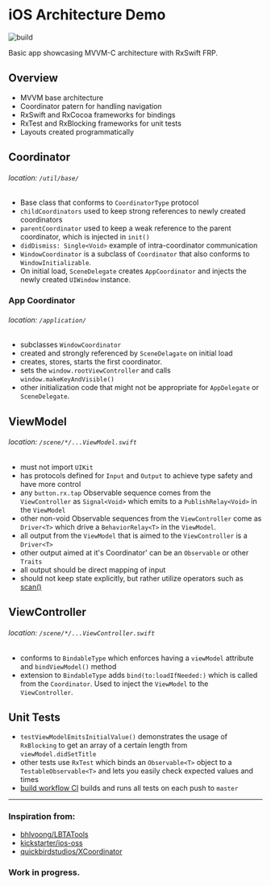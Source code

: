 # iOS Architecture Demo
![build](https://github.com/arblitroshani/iOS-Architecture-Demo/workflows/build/badge.svg?branch=master)

Basic app showcasing MVVM-C architecture with RxSwift FRP.

## Overview

- MVVM base architecture
- Coordinator patern for handling navigation
- RxSwift and RxCocoa frameworks for bindings
- RxTest and RxBlocking frameworks for unit tests
- Layouts created programmatically

## Coordinator  
###### location: `/util/base/`
  - Base class that conforms to `CoordinatorType` protocol
  - `childCoordinators` used to keep strong references to newly created coordinators
  - `parentCoordinator` used to keep a weak reference to the parent coordinator, which is injected in `init()`
  - `didDismiss: Single<Void>` example of intra-coordinator communication
  - `WindowCoordinator` is a subclass of `Coordinator` that also conforms to `WindowInitializable`.
  - On initial load, `SceneDelegate` creates `AppCoordinator` and injects the newly created `UIWindow` instance.
  
### App Coordinator
###### location: `/application/`
- subclasses `WindowCoordinator`
- created and strongly referenced by `SceneDelagate` on initial load
- creates, stores, starts the first coordinator.
- sets the `window.rootViewController` and calls `window.makeKeyAndVisible()`
- other initialization code that might not be appropriate for `AppDelegate` or `SceneDelegate`.

## ViewModel
###### location: `/scene/*/...ViewModel.swift`
- must not import `UIKit`
- has protocols defined for `Input` and `Output` to achieve type safety and have more control
- any `button.rx.tap` Observable sequence comes from the `ViewController` as `Signal<Void>` which emits to a `PublishRelay<Void>` in the `ViewModel`
- other non-void Observable sequences from the `ViewController` come as `Driver<T>` which drive a `BehaviorRelay<T>` in the `ViewModel`.
- all output from the `ViewModel` that is aimed to the `ViewController` is a `Driver<T>`
- other output aimed at it's Coordinator' can be an `Observable` or other `Traits`
- all output should be direct mapping of input
- should not keep state explicitly, but rather utilize operators such as [scan()](http://reactivex.io/documentation/operators/scan.html)

## ViewController
###### location: `/scene/*/...ViewController.swift`
- conforms to `BindableType` which enforces having a `viewModel` attribute and `bindViewModel()` method
- extension to `BindableType` adds `bind(to:loadIfNeeded:)` which is called from the `Coordinator`. Used to inject the `ViewModel` to the `ViewController`.

## Unit Tests
- `testViewModelEmitsInitialValue()` demonstrates the usage of `RxBlocking` to get an array of a certain length from `viewModel.didSetTitle`
- other tests use `RxTest` which binds an `Observable<T>` object to a `TestableObservable<T>` and lets you easily check expected values and times
- [build workflow CI](https://github.com/arblitroshani/iOS-Architecture-Demo/actions?query=workflow%3Abuild) builds and runs all tests on each push to `master`

----

### Inspiration from:
- [bhlvoong/LBTATools](https://github.com/bhlvoong/LBTATools)
- [kickstarter/ios-oss](https://github.com/kickstarter/ios-oss)
- [quickbirdstudios/XCoordinator](https://github.com/quickbirdstudios/XCoordinator)

### Work in progress.
